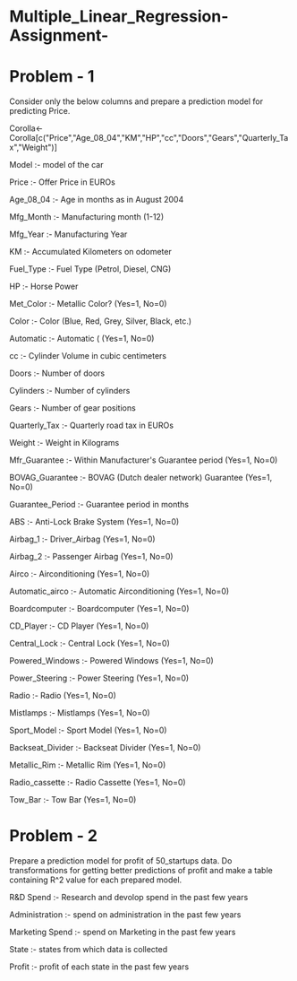 # Multiple_Linear_Regression-Assignment-

# Problem - 1


Consider only the below columns and prepare a prediction model for predicting Price.


Corolla<-Corolla[c("Price","Age_08_04","KM","HP","cc","Doors","Gears","Quarterly_Tax","Weight")]

Model :- model of the car

Price  :- Offer Price in EUROs	

Age_08_04 :- Age in months as in August 2004	

Mfg_Month :- Manufacturing month (1-12)	

Mfg_Year	:- Manufacturing Year

KM :- Accumulated Kilometers on odometer

Fuel_Type	 :- Fuel Type (Petrol, Diesel, CNG)

HP :- Horse Power

Met_Color	 :- Metallic Color?  (Yes=1, No=0)

Color :- Color (Blue, Red, Grey, Silver, Black, etc.)

Automatic	:- Automatic ( (Yes=1, No=0)

cc :- Cylinder Volume in cubic centimeters

Doors :- Number of doors

Cylinders	:- Number of cylinders

Gears :- Number of gear positions

Quarterly_Tax :- Quarterly road tax in EUROs

Weight :- Weight in Kilograms

Mfr_Guarantee :- Within Manufacturer's Guarantee period  (Yes=1, No=0)

BOVAG_Guarantee :- BOVAG (Dutch dealer network) Guarantee  (Yes=1, No=0)

Guarantee_Period :- 	Guarantee period in months

ABS :- Anti-Lock Brake System (Yes=1, No=0)

Airbag_1 :- Driver_Airbag  (Yes=1, No=0)

Airbag_2 :- Passenger Airbag  (Yes=1, No=0)

Airco :- Airconditioning  (Yes=1, No=0)

Automatic_airco :- Automatic Airconditioning  (Yes=1, No=0)

Boardcomputer :- Boardcomputer  (Yes=1, No=0)

CD_Player :- CD Player  (Yes=1, No=0)

Central_Lock :- Central Lock  (Yes=1, No=0)

Powered_Windows :- Powered Windows  (Yes=1, No=0)

Power_Steering :- Power Steering  (Yes=1, No=0)

Radio :- Radio  (Yes=1, No=0)

Mistlamps	:- Mistlamps  (Yes=1, No=0)

Sport_Model :- Sport Model  (Yes=1, No=0)

Backseat_Divider :- Backseat Divider  (Yes=1, No=0)

Metallic_Rim :- Metallic Rim  (Yes=1, No=0)

Radio_cassette :- Radio Cassette  (Yes=1, No=0)

Tow_Bar :- Tow Bar  (Yes=1, No=0)


# Problem - 2

Prepare a prediction model for profit of 50_startups data.
Do transformations for getting better predictions of profit and
make a table containing R^2 value for each prepared model.

R&D Spend :- Research and devolop spend in the past few years

Administration :- spend on administration in the past few years

Marketing Spend :- spend on Marketing in the past few years

State :- states from which data is collected

Profit  :- profit of each state in the past few years

